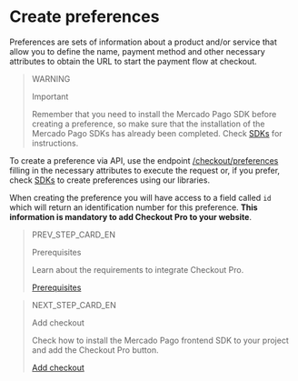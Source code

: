 # Create preferences
 
Preferences are sets of information about a product and/or service that allow you to define the name, payment method and other necessary attributes to obtain the URL to start the payment flow at checkout.
 
> WARNING
>
> Important
>
> Remember that you need to install the Mercado Pago SDK before creating a preference, so make sure that the installation of the Mercado Pago SDKs has already been completed. Check [SDKs](https://www.mercadopago[FAKER][URL][DOMAIN]/developers/en/guides/sdks) for instructions.
 
To create a preference via API, use the endpoint [/checkout/preferences](https://www.mercadopago[FAKER][URL][DOMAIN]/developers/en/reference/preferences/_checkout_preferences/post) filling in the necessary attributes to execute the request or, if you prefer, check [SDKs](/developers/en/docs/sdks-library/landing) to create preferences using our libraries.
 
When creating the preference you will have access to a field called `id` which will return an identification number for this preference. **This information is mandatory to add Checkout Pro to your website**.

> PREV_STEP_CARD_EN
>
> Prerequisites  
>
> Learn about the requirements to integrate Checkout Pro.
>
> [Prerequisites](/developers/en/docs/checkout-pro/requirements)

> NEXT_STEP_CARD_EN
>
> Add checkout
>
> Check how to install the Mercado Pago frontend SDK to your project and add the Checkout Pro button. 
>
> [Add checkout](/developers/en/docs/checkout-pro/integration-configuration/add-checkout)